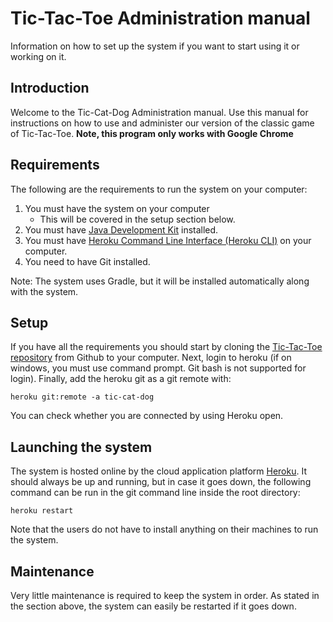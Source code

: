 # Tic-Tac-Toe Administration manual

Information on how to set up the system if you want to start using it or working on it.


## Introduction
Welcome to the Tic-Cat-Dog Administration manual. Use this manual for instructions on how to use and administer our version of the classic game of Tic-Tac-Toe. 
**Note, this program only works with Google Chrome**


## Requirements
The following are the requirements to run the system on your computer:
1. You must have the system on your computer
    * This will be covered in the setup section below.
2. You must have [Java Development Kit](http://www.oracle.com/technetwork/java/javase/downloads/index.html) installed.
3. You must have [Heroku Command Line Interface (Heroku CLI)](https://devcenter.heroku.com/articles/heroku-cli#download-and-install) on your computer.
4. You need to have Git installed.


Note: The system uses Gradle, but it will be installed automatically along with the system.

## Setup
If you have all the requirements you should start by cloning the [Tic-Tac-Toe repository](https://github.com/PepsiPistol/TicTacToe) from Github to your computer. Next, login to heroku (if on windows, you must use command prompt. Git bash is not supported for login). Finally, add the heroku git as a git remote with:
~~~~
heroku git:remote -a tic-cat-dog 
~~~~
You can check whether you are connected by using Heroku open.

## Launching the system
The system is hosted online by the cloud application platform [Heroku](https://heroku.com).
It should always be up and running, but in case it goes down, the following command can be run in the git command line inside the root directory:
~~~~
heroku restart
~~~~
Note that the users do not have to install anything on their machines to run the system.

## Maintenance
Very little maintenance is required to keep the system in order. As stated in the section above, the system can easily be restarted if it goes down.
